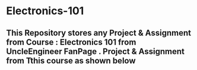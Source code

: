 # Electronics-101

   This Repository stores any Project & Assignment from Course : Electronics 101 from UncleEngineer FanPage . Project & Assignment from Tthis course as shown below
   - 
